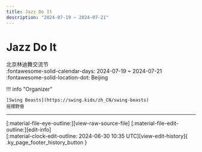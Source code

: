 ```yaml
---
title: Jazz Do It
description: "2024-07-19 ~ 2024-07-21"
---
```


# Jazz Do It 

北京林迪舞交流节  
:fontawesome-solid-calendar-days: 2024-07-19 ~ 2024-07-21  
:fontawesome-solid-location-dot: Beijing  

!!! info "Organizer"

    [Swing Beasts](https://swing.kids/zh_CN/swing-beasts)  
    摇摆野兽  

---

<div class="ky_page_footer" markdown>
<div class="ky_page_footer_trailing" markdown="span">
[:material-file-eye-outline:][view-raw-source-file]
[:material-file-edit-outline:][edit-info]
</div>
<div class="ky_page_footer_leading" markdown="span">
[:material-clock-edit-outline: 2024-06-30 10:35 UTC][view-edit-history]{ .ky_page_footer_history_button }
</div>
</div>

[view-raw-source-file]: https://github.com/swingdance/events/blob/main/2024/zh_CN/jazz-do-it-2024.json "View Raw Source File"
[edit-info]: https://github.com/swingdance/events/issues/new?assignees=&labels=update+event&projects=&template=03-update_entity.yml&title=Update%20Event%3A%202024%2Fzh_CN%20%E2%80%A2%20Jazz%20Do%20It&region=zh_CN&year=2024&id=jazz-do-it-2024&name=Jazz%20Do%20It&org_id=swing-beasts "Edit Info"

[view-edit-history]: https://github.com/swingdance/events/commits/main/2024/zh_CN/jazz-do-it-2024.json "View Edit History"
